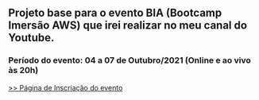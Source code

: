 ## Projeto base para o evento BIA (Bootcamp Imersão AWS) que irei realizar no meu canal do Youtube.

### Período do evento: 04 a 07 de Outubro/2021 (Online e ao vivo às 20h)

[>> Página de Inscriação do evento](https://pages.oregonead.com.br/bootcamp-imersao-aws)


